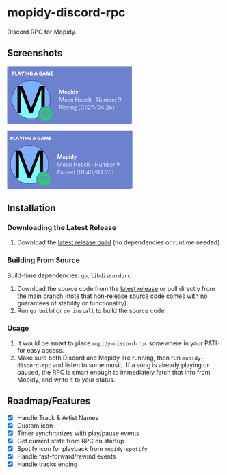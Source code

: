 # mopidy-discord-rpc
Discord RPC for Mopidy.

## Screenshots
![Playing screenshot (Spotify)](screenshots/mopidyrpc-playing-spotify.png)

![Paused screenshot (Spotify)](screenshots/mopidyrpc-paused-spotify.png)

## Installation

### Downloading the Latest Release
1. Download the [latest release build](https://github.com/very-amused/mopidy-discord-rpc/releases/latest) (no dependencies or runtime needed)

### Building From Source
Build-time dependencies: `go`, `libdiscordprc`
1. Download the source code from the [latest release](https://github.com/very-amused/mopidy-discord-rpc/releases/latest) or pull directly from the main branch (note that non-release source code comes with no guarantees of stability or functionality).
2. Run `go build` or `go install` to build the source code.

### Usage
1. It would be smart to place `mopidy-discord-rpc` somewhere in your PATH for easy access.
2. Make sure both Discord and Mopidy are running, then run `mopidy-discord-rpc` and listen to some music. If a song is already playing or paused, the RPC is smart enough to immediately fetch that info from Mopidy, and write it to your status.

## Roadmap/Features
- [x] Handle Track & Artist Names
- [x] Custom icon
- [x] Timer synchronizes with play/pause events 
- [x] Get current state from RPC on startup
- [x] Spotify icon for playback from `mopidy-spotify`
- [x] Handle fast-forward/rewind events
- [x] Handle tracks ending
